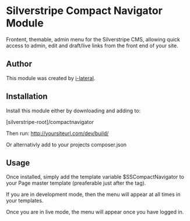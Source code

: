 Silverstripe Compact Navigator Module
=====================================

Frontent, themable, admin menu for the Silverstripe CMS, allowing quick access to
admin, edit and draft/live links from the front end of your site.

## Author
This module was created by [i-lateral](http://www.i-lateral.com).

## Installation
Install this module either by downloading and adding to:

[silverstripe-root]/compactnavigator

Then run: http://yoursiteurl.com/dev/build/

Or alternativly add to your projects composer.json

## Usage
Once installed, simply add the template variable $SSCompactNavigator to your Page
master template (preaferable just after the <bodv> tag).

If you are in development mode, then the menu will appear at all times in your
templates.

Once you are in live mode, the menu will appear once you have logged in.
